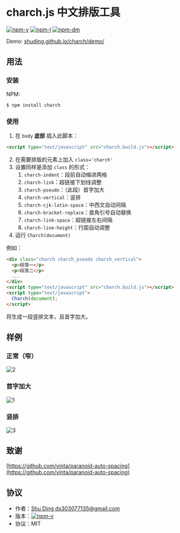 charch.js 中文排版工具
======

[![npm-v](https://img.shields.io/npm/v/charch.svg?style=flat-square)](https://www.npmjs.com/package/charch)
[![npm-l](https://img.shields.io/npm/l/charch.svg?style=flat-square)](https://www.npmjs.com/package/charch)
[![npm-dm](https://img.shields.io/npm/dm/charch.svg?style=flat-square)](https://www.npmjs.com/package/charch)

Demo: [shuding.github.io/charch/demo/](https://shuding.github.io/charch/demo/)

## 用法

### 安装

NPM:

`$ npm install charch`

### 使用

1. 在 `body` **底部** 插入此脚本：

```html
<script type="text/javascript" src="charch.build.js"></script>
```

2. 在需要排版的元素上加入 `class='charch'`
3. 设置同样是添加 `class` 的形式：
	1. `charch-indent`：段前自动缩进两格
	1. `charch-link`：超链接下划线调整
	1. `charch-pseudo`：（此段）首字加大
	1. `charch-vertical`：竖排
	1. `charch-cjk-latin-space`：中西文自动间隔
	1. `charch-bracket-replace`：直角引号自动替换
	1. `charch-link-space`：超链接左右间隔
	1. `charch-line-height`：行距自动调整
4. 运行 `Charch(document)`

例如：

```html
<div class="charch charch_pseudo charch_vertical">
  <p>段落一</p>
  <p>段落二</p>
  ...
</div>
<script type="text/javascript" src="charch.build.js"></script>
<script type="text/javascript">
  Charch(document);
</script>
```

将生成一段竖排文本，且首字加大。

## 样例

### 正常（窄）

![2](./demo/2.png)

### 首字加大

![1](./demo/1.png)

### 竖排

![3](./demo/3.png)

## 致谢
[https://github.com/vinta/paranoid-auto-spacing](https://github.com/vinta/paranoid-auto-spacing)

## 协议

- 作者：[Shu Ding <ds303077135@gmail.com>](github.com/quietshu)
- 版本：[![npm-v](https://img.shields.io/npm/v/charch.svg?style=flat-square)](https://www.npmjs.com/package/charch)
- 协议：MIT
